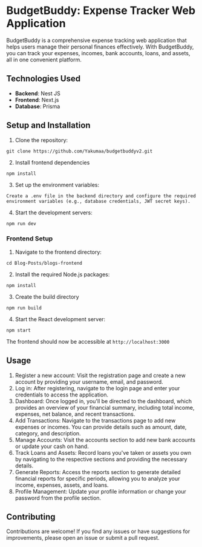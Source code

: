 # BudgetBuddy: Expense Tracker Web Application

BudgetBuddy is a comprehensive expense tracking web application that helps users manage their personal finances effectively. With BudgetBuddy, you can track your expenses, incomes, bank accounts, loans, and assets, all in one convenient platform.

## Technologies Used

- **Backend**: Nest JS
- **Frontend**: Next.js
- **Database**: Prisma

## Setup and Installation

1. Clone the repository:
```
git clone https://github.com/Yakumaa/budgetbuddyv2.git
```

2. Install frontend dependencies
```
npm install
```

3. Set up the environment variables:
```
Create a .env file in the backend directory and configure the required environment variables (e.g., database credentials, JWT secret keys).
```

4. Start the development servers:
```
npm run dev
```

### Frontend Setup

1. Navigate to the frontend directory:
```
cd Blog-Posts/blogs-frontend
```

2. Install the required Node.js packages:
```
npm install
```

3. Create the build directory
```
npm run build
```

4. Start the React development server:
```
npm start
```

The frontend should now be accessible at `http://localhost:3000`

## Usage

1. Register a new account: Visit the registration page and create a new account by providing your username, email, and password.
2. Log in: After registering, navigate to the login page and enter your credentials to access the application.
3. Dashboard: Once logged in, you'll be directed to the dashboard, which provides an overview of your financial summary, including total income, expenses, net balance, and recent transactions.
4. Add Transactions: Navigate to the transactions page to add new expenses or incomes. You can provide details such as amount, date, category, and description.
5. Manage Accounts: Visit the accounts section to add new bank accounts or update your cash on hand.
6. Track Loans and Assets: Record loans you've taken or assets you own by navigating to the respective sections and providing the necessary details.
7. Generate Reports: Access the reports section to generate detailed financial reports for specific periods, allowing you to analyze your income, expenses, assets, and loans.
8. Profile Management: Update your profile information or change your password from the profile section.

## Contributing

Contributions are welcome! If you find any issues or have suggestions for improvements, please open an issue or submit a pull request.